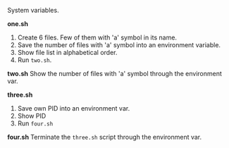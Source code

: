 System variables.

**one.sh**
1. Create 6 files. Few of them with 'a' symbol in its name.
2. Save the number of files with 'a' symbol into an environment variable.
3. Show file list in alphabetical order.
4. Run ```two.sh```.

**two.sh**
Show the number of files with 'a' symbol through the environment var.

**three.sh**
1. Save own PID into an environment var.
2. Show PID
3. Run ```four.sh```

**four.sh**
Terminate the ```three.sh``` script through the environment var.
